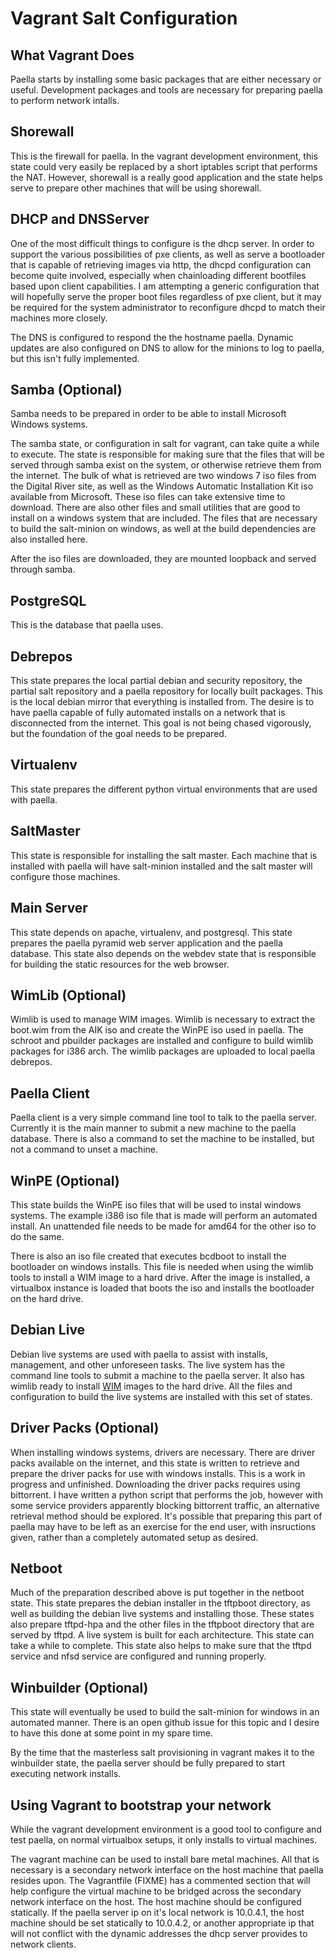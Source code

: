# Vagrant Salt Configuration

## What Vagrant Does

Paella starts by installing some basic packages that are either necessary
or useful.  Development packages and tools are necessary for preparing
paella to perform network intalls.




Shorewall
--------------

This is the firewall for paella.  In the vagrant development environment,
this state could very easily be replaced by a short iptables script
that performs the NAT. However, shorewall is a really good application
and the state helps serve to prepare other machines that will be using
shorewall.

DHCP and DNSServer
---------------------

One of the most difficult things to configure is the dhcp server.  In order to
support the various possibilities of pxe clients, as well as serve a
bootloader that is capable of retrieving images via http, the dhcpd
configuration can become quite involved, especially when
chainloading different bootfiles based upon client capabilities.  I
am attempting a generic configuration that will hopefully serve the proper
boot files regardless of pxe client, but it may be required for the system
administrator to reconfigure dhcpd to match their machines more closely.

The DNS is configured to respond the the hostname paella.  Dynamic updates
are also configured on DNS to allow for the minions to log to paella, but
this isn't fully implemented.


Samba (Optional)
-----------------------

Samba needs to be prepared in order to be able to install Microsoft Windows
systems.

The samba state, or configuration in salt for vagrant, can take quite a while
to execute.  The state is responsible for making sure that the files that
will be served through samba exist on the system, or otherwise retrieve
them from the internet.  The bulk of what is retrieved are two
windows 7 iso files from the Digital River site, as well as the
Windows Automatic Installation Kit iso available from Microsoft.  These
iso files can take extensive time to download.  There are also other
files and small utilities that are good to install on a windows
system that are included.  The files that are necessary to build the
salt-minion on windows, as well at the build dependencies are also
installed here.

After the iso files are downloaded, they are mounted loopback and served
through samba.

PostgreSQL
---------------------

This is the database that paella uses.

Debrepos
----------------

This state prepares the local partial debian and security repository,
the partial salt repository and a paella repository for locally built
packages.  This is the local debian mirror that everything is installed
from.  The desire is to have paella capable of fully automated installs
on a network that is disconnected from the internet.  This goal is not
being chased vigorously, but the foundation of the goal needs to be
prepared.


Virtualenv
-------------------

This state prepares the different python virtual environments that are used with
paella.


SaltMaster
-----------------

This state is responsible for installing the salt master.  Each machine
that is installed with paella will have salt-minion installed and the
salt master will configure those machines.


Main Server
-------------------

This state depends on apache, virtualenv, and postgresql.  This state
prepares the paella pyramid web server application and the paella database.
This state also depends on the webdev state that is responsible for building
the static resources for the web browser.

WimLib (Optional)
-----------------------

Wimlib is used to manage WIM images.  Wimlib is necessary to extract the
boot.wim from the AIK iso and create the WinPE iso used in paella.  The 
schroot and pbuilder packages are installed and configure to build wimlib
packages for i386 arch. The wimlib packages are uploaded to local
paella debrepos.

Paella Client
------------------

Paella client is a very simple command line tool to talk to the paella
server.  Currently it is the main manner to submit a new machine to
the paella database.  There is also a command to set the machine to be
installed, but not a command to unset a machine. 

WinPE (Optional)
--------------------

This state builds the WinPE iso files that will be used to instal windows
systems.  The example i386 iso file that is made will perform an automated
install.  An unattended file needs to be made for amd64 for the other iso
to do the same.

There is also an iso file created that executes bcdboot to install the
bootloader on windows installs.  This file is needed when using the wimlib
tools to install a WIM image to a hard drive.  After the image is
installed, a virtualbox instance is loaded that boots the iso and
installs the bootloader on the hard drive.

Debian Live
-------------------

Debian live systems are used with paella to assist with installs, management,
and other unforeseen tasks.  The live system has the command line tools to
submit a machine to the paella server.   It also has wimlib ready to install
[WIM](http://en.wikipedia.org/wiki/Windows_Imaging_Format) images
to the hard drive.  All the files and configuration to
build the live systems are installed with this set of states.

Driver Packs (Optional)
-----------------------------

When installing windows systems, drivers are necessary.  There are driver
packs available on the internet, and this state is written to retrieve
and prepare the driver packs for use with windows installs.  This is a work
in progress and unfinished.  Downloading the driver packs requires using
bittorrent.  I have written a python script that performs the job, however
with some service providers apparently blocking bittorrent traffic, an
alternative retrieval method should be explored.  It's possible that
preparing this part of paella may have to be left as an exercise for the
end user, with insructions given, rather than a completely automated
setup as desired.


Netboot
-------------

Much of the preparation described above is put together in the netboot
state.  This state prepares the debian installer in the tftpboot directory,
as well as building the debian live systems and installing those.  These
states also prepare tftpd-hpa and the other files in the tftpboot directory
that are served by tftpd.  A live system is built for each architecture.  This
state can take a while to complete.  This state also helps to make sure that
the tftpd service and nfsd service are configured and running properly.


Winbuilder (Optional)
--------------------------

This state will eventually be used to build the salt-minion for windows in
an automated manner.  There is an open github issue for this topic and
I desire to have this done at some point in my spare time.


By the time that the masterless salt provisioning in vagrant makes it to
the winbuilder state, the paella server should be fully prepared to start
executing network installs.

## Using Vagrant to bootstrap your network

While the vagrant development environment is a good tool to configure
and test paella, on normal virtualbox setups, it only installs to virtual
machines.

The vagrant machine can be used to install bare metal machines.  All that
is necessary is a secondary network interface on the host machine that
paella resides upon.  The Vagrantfile (FIXME) has a commented section
that will help configure the virtual machine to be bridged across the
secondary network interface on the host.  The host machine should be
configured statically.  If the paella server ip on it's local network is
10.0.4.1, the host machine should be set statically to 10.0.4.2, or
another appropriate ip that will not conflict with the dynamic addresses
the dhcp server provides to network clients.


